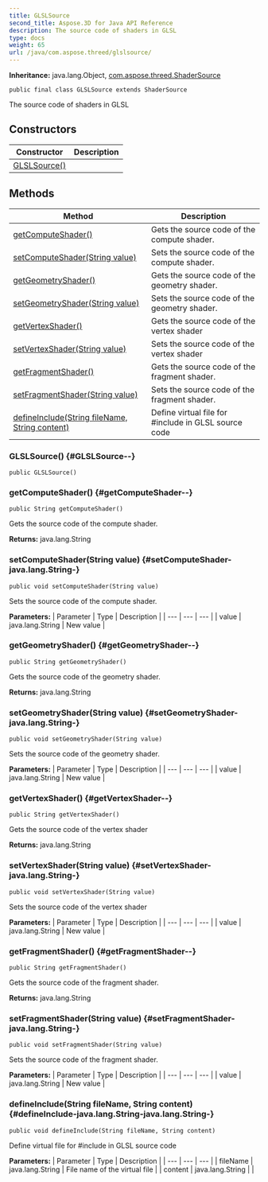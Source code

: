 ```yaml
---
title: GLSLSource
second_title: Aspose.3D for Java API Reference
description: The source code of shaders in GLSL
type: docs
weight: 65
url: /java/com.aspose.threed/glslsource/
---
```


**Inheritance:**
java.lang.Object, [com.aspose.threed.ShaderSource](../../com.aspose.threed/shadersource)
```
public final class GLSLSource extends ShaderSource
```

The source code of shaders in GLSL
## Constructors

| Constructor | Description |
| --- | --- |
| [GLSLSource()](#GLSLSource--) |  |
## Methods

| Method | Description |
| --- | --- |
| [getComputeShader()](#getComputeShader--) | Gets the source code of the compute shader. |
| [setComputeShader(String value)](#setComputeShader-java.lang.String-) | Sets the source code of the compute shader. |
| [getGeometryShader()](#getGeometryShader--) | Gets the source code of the geometry shader. |
| [setGeometryShader(String value)](#setGeometryShader-java.lang.String-) | Sets the source code of the geometry shader. |
| [getVertexShader()](#getVertexShader--) | Gets the source code of the vertex shader |
| [setVertexShader(String value)](#setVertexShader-java.lang.String-) | Sets the source code of the vertex shader |
| [getFragmentShader()](#getFragmentShader--) | Gets the source code of the fragment shader. |
| [setFragmentShader(String value)](#setFragmentShader-java.lang.String-) | Sets the source code of the fragment shader. |
| [defineInclude(String fileName, String content)](#defineInclude-java.lang.String-java.lang.String-) | Define virtual file for \#include in GLSL source code |
### GLSLSource() {#GLSLSource--}
```
public GLSLSource()
```


### getComputeShader() {#getComputeShader--}
```
public String getComputeShader()
```


Gets the source code of the compute shader.

**Returns:**
java.lang.String
### setComputeShader(String value) {#setComputeShader-java.lang.String-}
```
public void setComputeShader(String value)
```


Sets the source code of the compute shader.

**Parameters:**
| Parameter | Type | Description |
| --- | --- | --- |
| value | java.lang.String | New value |

### getGeometryShader() {#getGeometryShader--}
```
public String getGeometryShader()
```


Gets the source code of the geometry shader.

**Returns:**
java.lang.String
### setGeometryShader(String value) {#setGeometryShader-java.lang.String-}
```
public void setGeometryShader(String value)
```


Sets the source code of the geometry shader.

**Parameters:**
| Parameter | Type | Description |
| --- | --- | --- |
| value | java.lang.String | New value |

### getVertexShader() {#getVertexShader--}
```
public String getVertexShader()
```


Gets the source code of the vertex shader

**Returns:**
java.lang.String
### setVertexShader(String value) {#setVertexShader-java.lang.String-}
```
public void setVertexShader(String value)
```


Sets the source code of the vertex shader

**Parameters:**
| Parameter | Type | Description |
| --- | --- | --- |
| value | java.lang.String | New value |

### getFragmentShader() {#getFragmentShader--}
```
public String getFragmentShader()
```


Gets the source code of the fragment shader.

**Returns:**
java.lang.String
### setFragmentShader(String value) {#setFragmentShader-java.lang.String-}
```
public void setFragmentShader(String value)
```


Sets the source code of the fragment shader.

**Parameters:**
| Parameter | Type | Description |
| --- | --- | --- |
| value | java.lang.String | New value |

### defineInclude(String fileName, String content) {#defineInclude-java.lang.String-java.lang.String-}
```
public void defineInclude(String fileName, String content)
```


Define virtual file for \#include in GLSL source code

**Parameters:**
| Parameter | Type | Description |
| --- | --- | --- |
| fileName | java.lang.String | File name of the virtual file |
| content | java.lang.String |  |

